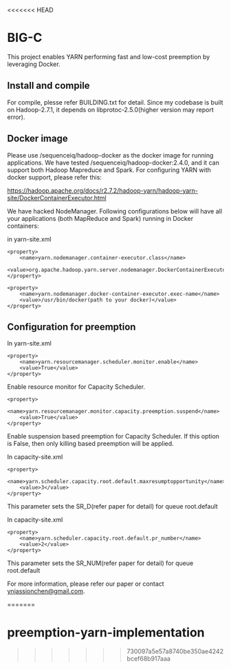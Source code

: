 <<<<<<< HEAD
# BIG-C

This project enables YARN performing fast and low-cost preemption by leveraging Docker.

## Install and compile
For compile, plesse refer BUILDING.txt for detail. Since my codebase is built on Hadoop-2.7.1, it depends on libprotoc-2.5.0(higher version may report error).

## Docker image
Please use /sequenceiq/hadoop-docker as the docker image for running applications. 
We have tested /sequenceiq/hadoop-docker:2.4.0, and it can
support both Hadoop Mapreduce and Spark. For configuring YARN with docker support, please refer this:

https://hadoop.apache.org/docs/r2.7.2/hadoop-yarn/hadoop-yarn-site/DockerContainerExecutor.html

We have hacked NodeManager. Following configurations below will have all your applications (both MapReduce and Spark) running
in Docker containers: 

in yarn-site.xml
```
<property>
    <name>yarn.nodemanager.container-executor.class</name>
    <value>org.apache.hadoop.yarn.server.nodemanager.DockerContainerExecutor</value>
</property>
````
````
<property>
    <name>yarn.nodemanager.docker-container-executor.exec-name</name>
    <value>/usr/bin/docker(path to your docker)</value>
</property>
````



## Configuration for preemption
In yarn-site.xml
```
<property>
    <name>yarn.resourcemanager.scheduler.monitor.enable</name>
    <value>True</value>
</property>
```
Enable resource monitor for Capacity Scheduler.

```
<property>
    <name>yarn.resourcemanager.monitor.capacity.preemption.suspend</name>
    <value>True</value>
</property>
```
Enable suspension based preemption for Capacity Scheduler. If this option is False, then only killing based preemption will be
applied. 

In capacity-site.xml
```
<property>
    <name>yarn.scheduler.capacity.root.default.maxresumptopportunity</name>
    <value>3</value>
</property>
```
This parameter sets the SR_D(refer paper for detail) for queue root.default

In capacity-site.xml
```
<property>
    <name>yarn.scheduler.capacity.root.default.pr_number</name>
    <value>2</value>
</property>
```
This parameter sets the SR_NUM(refer paper for detail) for queue root.default

For more information, please refer our paper or contact ynjassionchen@gmail.com.


=======
# preemption-yarn-implementation
>>>>>>> 730097a5e57a8740be350ae4242bcef68b917aaa

